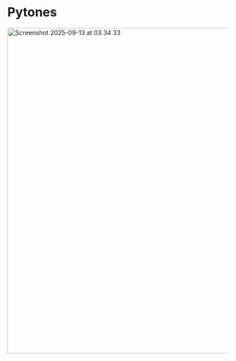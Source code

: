 # Pytones
<img width="612" height="740" alt="Screenshot 2025-09-13 at 03 34 33" src="https://github.com/user-attachments/assets/3bc0aa2e-e70a-4bb5-a7d7-3d084069c760" />
